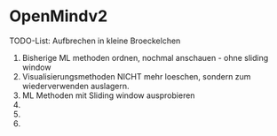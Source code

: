 # OpenMindv2


TODO-List: Aufbrechen in kleine Broeckelchen

1. Bisherige ML methoden ordnen, nochmal anschauen - ohne sliding window
2. Visualisierungsmethoden NICHT mehr loeschen, sondern zum wiederverwenden auslagern.
3. ML Methoden mit Sliding window ausprobieren
3.
4.
5.
